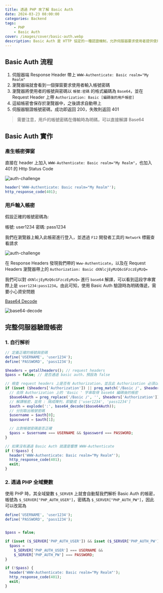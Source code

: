 ```yaml
---
title: 透過 PHP 來了解 Basic Auth
date: 2024-03-23 08:00:00
categories: Backend
tags:
    - PHP
    - Basic Auth
cover: /images/cover/basic-auth.webp
description: Basic Auth 是 HTTP 協定的一種認證機制，允許伺服器要求使用者提供使用者名稱和密碼才能存取受保護的資源。本文章將先講解 Basic Auth 整體流程，再透過 PHP 進行實作。
---
```


## Basic Auth 流程

1. 伺服器端 Response Header 帶上 `WWW-Authenticate: Basic realm="My Realm"`
2. 瀏覽器端就會看到一個彈窗要求使用者輸入帳號密碼
3. 瀏覽器將使用者的帳號與密碼以 `帳號:密碼` 的格式編碼為 `Base64`，並在 Request Header 上帶 `Authorization: Basic [編碼後的用戶帳密]`
4. 這組帳密會保存於瀏覽器中，之後請求自動帶上
5. 伺服器驗證帳號密碼，成功即返回 200，失敗則返回 401

> 需要注意，用戶的帳號密碼在傳輸時為明碼，可以直接解譯 Base64

## Basic Auth 實作

### 產生帳密彈窗

直接在 header 上加入 `WWW-Authenticate: Basic realm="My Realm"`，也加入 401 的 Http Status Code

![auth-challenge](/images/posts/basic-auth-by-php/auth-challenge.webp)

```PHP
header('WWW-Authenticate: Basic realm="My Realm"');
http_response_code(401);
```

### 用戶輸入帳密

假設正確的帳號密碼為:

帳號: user1234
密碼: pass1234

我們在瀏覽器上輸入此帳密進行登入，並透過 `F12` 開發者工具的 `Network` 標籤查看請求

![auth-challenge](/images/posts/basic-auth-by-php/request.webp)

在 Response Headers 發現我們帶的 `Www-Authenticate`，以及在 Request Headers 瀏覽器帶上的 `Authorization: Basic dXNlcjEyMzQ6cGFzczEyMzQ=`

我們可以對 `dXNlcjEyMzQ6cGFzczEyMzQ=` 進行 `base64` 解譯，可以看到這段字串實際上是 `user1234:pass1234`。由此可知，使用 Basic Auth 驗證時為明碼傳遞，需要小心資安問題

[Base64 Decode](https://emn178.github.io/online-tools/base64_decode.html)

![base64-decode](/images/posts/basic-auth-by-php/base64-decode.webp)

## 完整伺服器驗證帳密 

### 1. 自行解析

```PHP
// 定義正確的帳號與密碼
define('USERNAME', 'user1234');
define('PASSWORD', 'pass1234');

$headers = getallheaders(); // request headers
$pass = false; // 是否通過 basic auth，預設為 false

// 檢查 request headers 上是否有 Authorization，並且此 Authorization 必須以 'Basic ' 開頭
if (isset ($headers['Authorization']) || preg_match('/Basic /', $headers['Authorization'])) {
  // 去除 Authorization 上的 'Basic ' 字串取得 base64 編碼後的帳密
  $base64Auth = preg_replace('/Basic /', '', $headers['Authorization']);
  // 解譯帳密，並用 : 隔成陣列，即變成 ['user1234', 'pass1234']
  $auth = explode(':', base64_decode($base64Auth));
  // 分別取出帳號密碼
  $username = $auth[0];
  $password = $auth[1];

  // 比對帳號密碼是否正確
  $pass = $username === USERNAME && $password === PASSWORD;
}

// 如果沒有通過 Basic Auth 就還是響應 WWW-Authenticate
if (!$pass) {
  header('WWW-Authenticate: Basic realm="My Realm"');
  http_response_code(401);
  exit;
}
```

### 2. 透過 PHP 全域變數

使用 PHP 時，其全域變數 `$_SERVER` 上就會自動幫我們解析 Basic Auth 的帳密，帳號為 `$_SERVER["PHP_AUTH_USER"]`，密碼為 `$_SERVER["PHP_AUTH_PW"]`，因此可以改寫為

```PHP
define('USERNAME', 'user1234');
define('PASSWORD', 'pass1234');


$pass = false;

if (isset ($_SERVER['PHP_AUTH_USER']) && isset ($_SERVER['PHP_AUTH_PW'])) {
  $pass = 
    $_SERVER['PHP_AUTH_USER'] === USERNAME && 
    $_SERVER['PHP_AUTH_PW'] === PASSWORD;
}

if (!$pass) {
  header('WWW-Authenticate: Basic realm="My Realm"');
  http_response_code(401);
  exit;
}
```